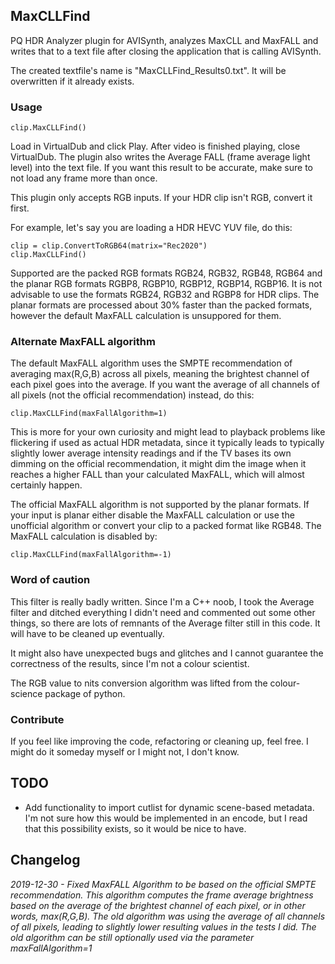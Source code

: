 ## MaxCLLFind ##

PQ HDR Analyzer plugin for AVISynth, analyzes MaxCLL and MaxFALL and writes that to a text file after closing the application that is calling AVISynth.

The created textfile's name is "MaxCLLFind_Results0.txt". It will be overwritten if it already exists.

### Usage
```
clip.MaxCLLFind()
```
Load in VirtualDub and click Play. After video is finished playing, close VirtualDub. The plugin also writes the Average FALL (frame average light level) into the text file. If you want this result to be accurate, make sure to not load any frame more than once.

This plugin only accepts RGB inputs. If your HDR clip isn't RGB, convert it first. 

For example, let's say you are loading a HDR HEVC YUV file, do this:
```
clip = clip.ConvertToRGB64(matrix="Rec2020")
clip.MaxCLLFind()
```

Supported are the packed RGB formats RGB24, RGB32, RGB48, RGB64 and the planar RGB formats RGBP8, RGBP10, RGBP12, RGBP14, RGBP16. It is not advisable to use the formats RGB24, RGB32 and RGBP8 for HDR clips. The planar formats are processed about 30% faster than the packed formats, however the default MaxFALL calculation is unsuppored for them.

### Alternate MaxFALL algorithm
The default MaxFALL algorithm uses the SMPTE recommendation of averaging max(R,G,B) across all pixels, meaning the brightest channel of each pixel goes into the average. If you want the average of all channels of all pixels (not the official recommendation) instead, do this:
```
clip.MaxCLLFind(maxFallAlgorithm=1)
```
This is more for your own curiosity and might lead to playback problems like flickering if used as actual HDR metadata, since it typically leads to typically slightly lower average intensity readings and if the TV bases its own dimming on the official recommendation, it might dim the image when it reaches a higher FALL than your calculated MaxFALL, which will almost certainly happen. 

The official MaxFALL algorithm is not supported by the planar formats. If your input is planar either disable the MaxFALL calculation or use the unofficial algorithm or convert your clip to a packed format like RGB48. The MaxFALL calculation is disabled by:

```
clip.MaxCLLFind(maxFallAlgorithm=-1)
```

### Word of caution

This filter is really badly written. Since I'm a C++ noob, I took the Average filter and ditched everything I didn't need and commented out some other things, so there are lots of remnants of the Average filter still in this code. It will have to be cleaned up eventually.

It might also have unexpected bugs and glitches and I cannot guarantee the correctness of the results, since I'm not a colour scientist.

The RGB value to nits conversion algorithm was lifted from the colour-science package of python.

### Contribute

If you feel like improving the code, refactoring or cleaning up, feel free. I might do it someday myself or I might not, I don't know.


## TODO

- Add functionality to import cutlist for dynamic scene-based metadata. I'm not sure how this would be implemented in an encode, but I read that this possibility exists, so it would be nice to have.

## Changelog

*2019-12-30 - Fixed MaxFALL Algorithm to be based on the official SMPTE recommendation. This algorithm computes the frame average brightness based on the average of the brightest channel of each pixel, or in other words, max(R,G,B). The old algorithm was using the average of all channels of all pixels, leading to slightly lower resulting values in the tests I did. The old algorithm can be still optionally used via the parameter maxFallAlgorithm=1*